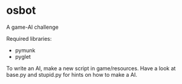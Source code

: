 osbot
=====

A game-AI challenge

Required libraries:
  * pymunk
  * pyglet

To write an AI, make a new script in game/resources. 
Have a look at base.py and stupid.py for hints on how to make a AI.

